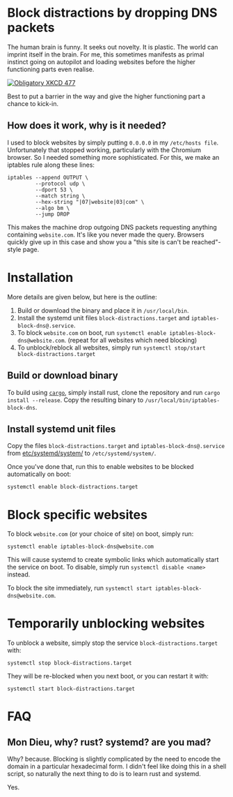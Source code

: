 # Block distractions by dropping DNS packets

The human brain is funny. It seeks out novelty. It is plastic. The world can
imprint itself in the brain. For me, this sometimes manifests as primal
instinct going on autopilot and loading websites before the higher functioning
parts even realise.

[![Obligatory XKCD 477](https://imgs.xkcd.com/comics/typewriter.png)](https://xkcd.com/477/)

Best to put a barrier in the way and give the higher functioning part a chance
to kick-in.

## How does it work, why is it needed?

I used to block websites by simply putting `0.0.0.0` in my `/etc/hosts file`.
Unfortunately that stopped working, particularly with the Chromium browser. So
I needed something more sophisticated. For this, we make an iptables rule along
these lines:

```
iptables --append OUTPUT \
         --protocol udp \
         --dport 53 \
         --match string \
         --hex-string "|07|website|03|com" \
         --algo bm \
         --jump DROP
```

This makes the machine drop outgoing DNS packets requesting anything containing
`website.com`. It's like you never made the query. Browsers quickly give up in
this case and show you a "this site is can't be reached"-style page.

# Installation

More details are given below, but here is the outline:

1. Build or download the binary and place it in `/usr/local/bin`.
2. Install the systemd unit files `block-distractions.target` and `iptables-block-dns@.service`.
3. To block `website.com` on boot, run `systemctl enable iptables-block-dns@website.com`. (repeat for all websites which need blocking)
4. To unblock/reblock all websites, simply run `systemctl stop/start block-distractions.target`

## Build or download binary

To build using [`cargo`](http://doc.crates.io/), simply install rust, clone
the repository and run `cargo install --release`. Copy the resulting binary to
`/usr/local/bin/iptables-block-dns`.

## Install systemd unit files

Copy the files `block-distractions.target` and `iptables-block-dns@.service` from
[etc/systemd/system/](https://github.com/pwaller/iptables-block-dns/tree/master/etc/systemd/system) to `/etc/systemd/system/`.

Once you've done that, run this to enable websites to be blocked automatically on boot:

```
systemctl enable block-distractions.target
```

# Block specific websites

To block `website.com` (or your choice of site) on boot, simply run:

```
systemctl enable iptables-block-dns@website.com
```

This will cause systemd to create symbolic links which automatically start the
service on boot. To disable, simply run `systemctl disable <name>` instead.

To block the site immediately, run `systemctl start iptables-block-dns@website.com`.

# Temporarily unblocking websites

To unblock a website, simply stop the service `block-distractions.target` with:

```
systemctl stop block-distractions.target
```

They will be re-blocked when you next boot, or you can restart it with:

```
systemctl start block-distractions.target
```

# FAQ

## Mon Dieu, why? rust? systemd? are you mad?

Why? because. Blocking is slightly complicated by the need to encode the domain
in a particular hexadecimal form. I didn't feel like doing this in a shell
script, so naturally the next thing to do is to learn rust and systemd.

Yes.
